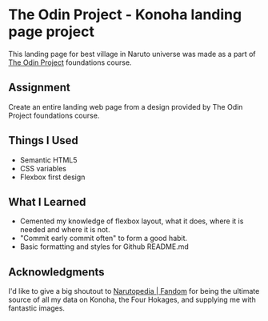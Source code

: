 # The Odin Project - Konoha landing page project

This landing page for best village in Naruto universe was made as a part of [The Odin Project](https://www.theodinproject.com) foundations course.

## Assignment

Create an entire landing web page from a design provided by The Odin Project foundations course.

## Things I Used

- Semantic HTML5
- CSS variables
- Flexbox first design

## What I Learned

- Cemented my knowledge of flexbox layout, what it does, where it is needed and where it is not.
- "Commit early commit often" to form a good habit.
- Basic formatting and styles for Github README.md

## Acknowledgments

I'd like to give a big shoutout to [Narutopedia | Fandom](https://naruto.fandom.com/wiki/Narutopedia) for being the ultimate source of all my data on Konoha, the Four Hokages, and supplying me with fantastic images.
